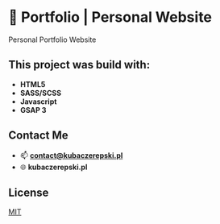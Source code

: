 # :bust_in_silhouette: Portfolio | Personal Website
Personal Portfolio Website

## This project was build with:
- **HTML5**
- **SASS/SCSS**
- **Javascript**
- **GSAP 3**

## Contact Me
- 📫 **contact@kubaczerepski.pl**
- 🌐 **kubaczerepski.pl**
## License
[MIT](https://choosealicense.com/licenses/mit/)
